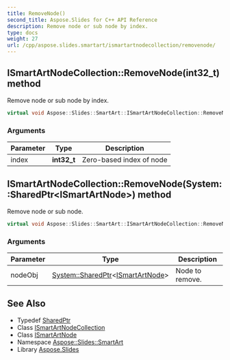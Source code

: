 ```yaml
---
title: RemoveNode()
second_title: Aspose.Slides for C++ API Reference
description: Remove node or sub node by index.
type: docs
weight: 27
url: /cpp/aspose.slides.smartart/ismartartnodecollection/removenode/
---
```

## ISmartArtNodeCollection::RemoveNode(int32_t) method


Remove node or sub node by index.

```cpp
virtual void Aspose::Slides::SmartArt::ISmartArtNodeCollection::RemoveNode(int32_t index)=0
```


### Arguments

| Parameter | Type | Description |
| --- | --- | --- |
| index | **int32_t** | Zero-based index of node |

## ISmartArtNodeCollection::RemoveNode(System::SharedPtr\<ISmartArtNode\>) method


Remove node or sub node.

```cpp
virtual void Aspose::Slides::SmartArt::ISmartArtNodeCollection::RemoveNode(System::SharedPtr<ISmartArtNode> nodeObj)=0
```


### Arguments

| Parameter | Type | Description |
| --- | --- | --- |
| nodeObj | [System::SharedPtr](../../../system/sharedptr/)\<[ISmartArtNode](../../ismartartnode/)\> | Node to remove. |

## See Also

* Typedef [SharedPtr](../../system/sharedptr/)
* Class [ISmartArtNodeCollection](./)
* Class [ISmartArtNode](../ismartartnode/)
* Namespace [Aspose::Slides::SmartArt](../)
* Library [Aspose.Slides](../../)